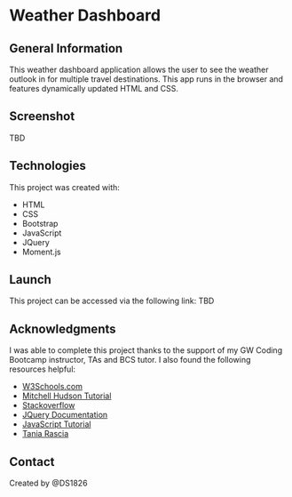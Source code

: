 # Weather Dashboard

## General Information
This weather dashboard application allows the user to see the weather outlook in for multiple travel destinations. This app runs in the browser and features dynamically updated HTML and CSS.

## Screenshot
TBD

## Technologies
This project was created with: 
* HTML
* CSS
* Bootstrap
* JavaScript
* JQuery
* Moment.js

## Launch
This project can be accessed via the following link: TBD

## Acknowledgments
I was able to complete this project thanks to the support of my GW Coding Bootcamp instructor, TAs and BCS tutor. I also found the following resources helpful:

* [W3Schools.com](https://www.w3schools.com/js/)
* [Mitchell Hudson Tutorial](https://www.youtube.com/watch?v=53AoDB7vcbU)
* [Stackoverflow](https://www.stackoverflow.com)
* [JQuery Documentation](https://api.jquery.com)
* [JavaScript Tutorial](https://www.javascripttutorial.net)
* [Tania Rascia](https://www.taniarascia.com/)

## Contact
Created by @DS1826